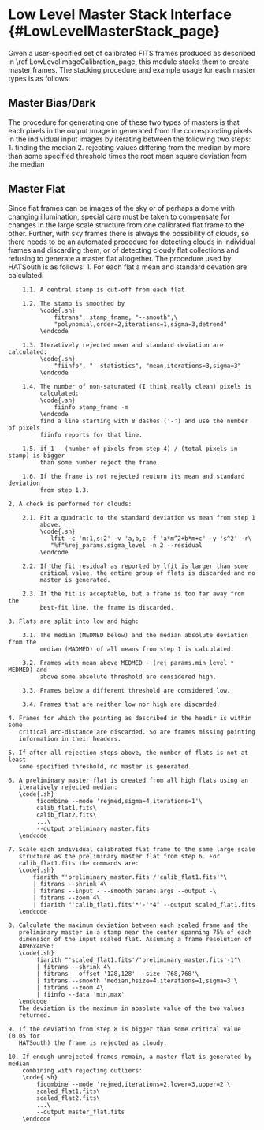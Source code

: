 Low Level Master Stack Interface {#LowLevelMasterStack_page}
================================

Given a user-specified set of calibrated FITS frames produced as described in
\ref LowLevelImageCalibration_page, this module stacks them to create master
frames. The stacking procedure and example usage for each master types is as
follows:

Master Bias/Dark
----------------

The procedure for generating one of these two types of masters is that each
pixels in the output image in generated from the corresponding pixels in the
individual input images by iterating between the following two steps:
    1. finding the median
    2. rejecting values differing from the median by more than some specified
       threshold times the root mean square deviation from the median

Master Flat
-----------

Since flat frames can be images of the sky or of perhaps a dome with changing
illumination, special care must be taken to compensate for changes in the large
scale structure from one calibrated flat frame to the other. Further, with sky
frames there is always the possibility of clouds, so there needs to be an
automated procedure for detecting clouds in individual frames and discarding
them, or of detecting cloudy flat collections and refusing to generate a master
flat altogether. The procedure used by HATSouth is as follows:
    1. For each flat a mean and standard devation are calculated:

        1.1. A central stamp is cut-off from each flat

        1.2. The stamp is smoothed by 
             \code{.sh} 
                 fitrans", stamp_fname, "--smooth",\
                 "polynomial,order=2,iterations=1,sigma=3,detrend"
             \endcode

        1.3. Iteratively rejected mean and standard deviation are calculated:
             \code{.sh}
                 "fiinfo", "--statistics", "mean,iterations=3,sigma=3"
             \endcode

        1.4. The number of non-saturated (I think really clean) pixels is
             calculated:
             \code{.sh}
                 fiinfo stamp_fname -m
             \endcode
             find a line starting with 8 dashes ('-') and use the number of pixels
             fiinfo reports for that line.

        1.5. if 1 - (number of pixels from step 4) / (total pixels in stamp) is bigger
             than some number reject the frame.

        1.6. If the frame is not rejected reuturn its mean and standard deviation
             from step 1.3.

    2. A check is performed for clouds:

        2.1. Fit a quadratic to the standard deviation vs mean from step 1
             above.
             \code{.sh}
                lfit -c 'm:1,s:2' -v 'a,b,c -f 'a*m^2+b*m+c' -y 's^2' -r\
                "%f"%rej_params.sigma_level -n 2 --residual
             \endcode

        2.2. If the fit residual as reported by lfit is larger than some
             critical value, the entire group of flats is discarded and no
             master is generated.

        2.3. If the fit is acceptable, but a frame is too far away from the
             best-fit line, the frame is discarded.

    3. Flats are split into low and high:

        3.1. The median (MEDMED below) and the median absolute deviation from the
             median (MADMED) of all means from step 1 is calculated.

        3.2. Frames with mean above MEDMED - (rej_params.min_level * MEDMED) and
             above some absolute threshold are considered high.

        3.3. Frames below a different threshold are considered low.

        3.4. Frames that are neither low nor high are discarded.

    4. Frames for which the pointing as described in the headir is within some
       critical arc-distance are discarded. So are frames missing pointing
       information in their headers.

    5. If after all rejection steps above, the number of flats is not at least
       some specified threshold, no master is generated.

    6. A preliminary master flat is created from all high flats using an
       iteratively rejected median:
       \code{.sh}
            ficombine --mode 'rejmed,sigma=4,iterations=1'\
            calib_flat1.fits\
            calib_flat2.fits\
            ...\
            --output preliminary_master.fits
       \endcode

    7. Scale each individual calibrated flat frame to the same large scale
       structure as the preliminary master flat from step 6. For
       calib_flat1.fits the commands are:
       \code{.sh}
           fiarith "'preliminary_master.fits'/'calib_flat1.fits'"\
           | fitrans --shrink 4\
           | fitrans --input - --smooth params.args --output -\
           | fitrans --zoom 4\
           | fiarith "'calib_flat1.fits'*'-'*4" --output scaled_flat1.fits
       \endcode

    8. Calculate the maximum deviation between each scaled frame and the
       preliminary master in a stamp near the center spanning 75% of each
       dimension of the input scaled flat. Assuming a frame resolution of
       4096x4096:
       \code{.sh}
            fiarith "'scaled_flat1.fits'/'preliminary_master.fits'-1"\
            | fitrans --shrink 4\
            | fitrans --offset '128,128' --size '768,768'\
            | fitrans --smooth 'median,hsize=4,iterations=1,sigma=3'\
            | fitrans --zoom 4\
            | fiinfo --data 'min,max'
       \endcode
       The deviation is the maximum in absolute value of the two values
       returned.

    9. If the deviation from step 8 is bigger than some critical value (0.05 for
       HATSouth) the frame is rejected as cloudy.

    10. If enough unrejected frames remain, a master flat is generated by median
        combining with rejecting outliers:
        \code{.sh}
            ficombine --mode 'rejmed,iterations=2,lower=3,upper=2'\
            scaled_flat1.fits\
            scaled_flat2.fits\
            ...\
            --output master_flat.fits
        \endcode
